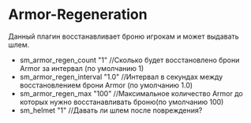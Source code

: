 # Armor-Regeneration
Данный плагин восстанавливает броню игрокам и может выдавать шлем.

- sm_armor_regen_count "1" //Сколько будет восстановлено брони Armor за интервал (по умолчанию 1)
- sm_armor_regen_interval "1.0"  //Интервал в секундах между восстановлением брони Armor (по умолчанию 1.0)
- sm_armor_regen_max "100" //Максимальное количество Armor до которых нужно восстанавливать броню(по умолчанию 100)
- sm_helmet "1" //Давать ли шлем после повреждения?
